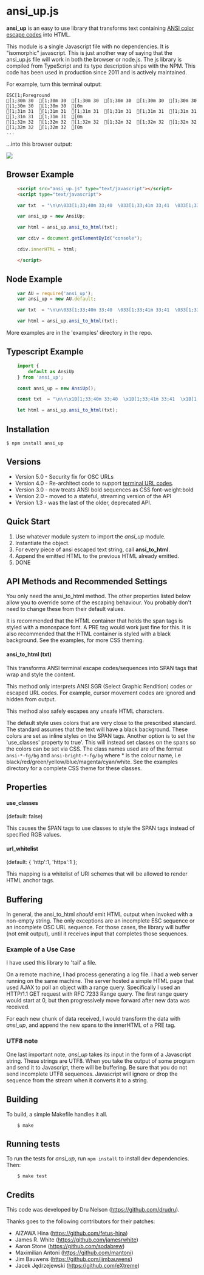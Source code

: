 # ansi_up.js

__ansi_up__ is an easy to use library that transforms text containing
[ANSI color escape codes](http://en.wikipedia.org/wiki/ANSI_escape_code#Colors) into HTML.

This module is a single Javascript file with no dependencies.
It is "isomorphic" javascript. This is just another way of saying that
the ansi_up.js file will work in both the browser or node.js.
The js library is compiled from TypeScript and its type description ships with the NPM.
This code has been used in production since 2011 and is actively maintained.

For example, turn this terminal output:

    ESC[1;Foreground
    [1;30m 30  [1;30m 30  [1;30m 30  [1;30m 30  [1;30m 30  [1;30m 30  [1;30m 30  [1;30m 30  [0m
    [1;31m 31  [1;31m 31  [1;31m 31  [1;31m 31  [1;31m 31  [1;31m 31  [1;31m 31  [1;31m 31  [0m
    [1;32m 32  [1;32m 32  [1;32m 32  [1;32m 32  [1;32m 32  [1;32m 32  [1;32m 32  [1;32m 32  [0m
    ...

...into this browser output:

![](https://raw.github.com/drudru/ansi_up/master/sample.png)


## Browser Example

```HTML
    <script src="ansi_up.js" type="text/javascript"></script>
    <script type="text/javascript">

    var txt  = "\n\n\033[1;33;40m 33;40  \033[1;33;41m 33;41  \033[1;33;42m 33;42  \033[1;33;43m 33;43  \033[1;33;44m 33;44  \033[1;33;45m 33;45  \033[1;33;46m 33;46  \033[1m\033[0\n\n\033[1;33;42m >> Tests OK\n\n"

    var ansi_up = new AnsiUp;

    var html = ansi_up.ansi_to_html(txt);

    var cdiv = document.getElementById("console");

    cdiv.innerHTML = html;

    </script>
```

## Node Example

```JavaScript
    var AU = require('ansi_up');
    var ansi_up = new AU.default;

    var txt  = "\n\n\033[1;33;40m 33;40  \033[1;33;41m 33;41  \033[1;33;42m 33;42  \033[1;33;43m 33;43  \033[1;33;44m 33;44  \033[1;33;45m 33;45  \033[1;33;46m 33;46  \033[1m\033[0\n\n\033[1;33;42m >> Tests OK\n\n"

    var html = ansi_up.ansi_to_html(txt);
```

More examples are in the 'examples' directory in the repo.

## Typescript Example

```TypeScript
    import {
        default as AnsiUp
    } from 'ansi_up';

    const ansi_up = new AnsiUp();

    const txt  = "\n\n\x1B[1;33;40m 33;40  \x1B[1;33;41m 33;41  \x1B[1;33;42m 33;42  \x1B[1;33;43m 33;43  \x1B[1;33;44m 33;44  \x1B[1;33;45m 33;45  \x1B[1;33;46m 33;46  \x1B[1m\x1B[0\n\n\x1B[1;33;42m >> Tests OK\n\n"

    let html = ansi_up.ansi_to_html(txt);
```

## Installation

    $ npm install ansi_up

## Versions
* Version 5.0 - Security fix for OSC URLs
* Version 4.0 - Re-architect code to support [terminal URL codes](https://gist.github.com/egmontkob/eb114294efbcd5adb1944c9f3cb5feda).
* Version 3.0 - now treats ANSI bold sequences as CSS font-weight:bold
* Version 2.0 - moved to a stateful, streaming version of the API
* Version 1.3 - was the last of the older, deprecated API.

## Quick Start

1. Use whatever module system to import the _ansi_up_ module.
2. Instantiate the object.
3. For every piece of ansi escaped text string, call **ansi_to_html**.
4. Append the emitted HTML to the previous HTML already emitted.
5. DONE


## API Methods and Recommended Settings

You only need the ansi_to_html method. The other properties listed below allow you to
override some of the escaping behaviour. You probably don't need to change these
from their default values.

It is recommended that the HTML container that holds the span tags is styled with a monospace font.
A PRE tag would work just fine for this.
It is also recommended that the HTML container is styled with a black background.
See the examples, for more CSS theming.


#### ansi_to_html (txt)

This transforms ANSI terminal escape codes/sequences into SPAN tags that wrap and style the content.

This method only interprets ANSI SGR (Select Graphic Rendition) codes or escaped URL codes.
For example, cursor movement codes are ignored and hidden from output.

This method also safely escapes any unsafe HTML characters.

The default style uses colors that are very close to the prescribed standard.
The standard assumes that the text will have a black background.
These colors are set as inline styles on the SPAN tags.
Another option is to set the 'use_classes' property to true'.
This will instead set classes on the spans so the colors can be set via CSS.
The class names used are of the format ````ansi-*-fg/bg```` and ````ansi-bright-*-fg/bg```` where * is the colour name, i.e black/red/green/yellow/blue/magenta/cyan/white.
See the examples directory for a complete CSS theme for these classes.

## Properties

#### use_classes
(default: false)

This causes the SPAN tags to use classes to style the SPAN tags instead
of specified RGB values.

#### url_whitelist
(default: { 'http':1, 'https':1 };

This mapping is a whitelist of URI schemes that will be allowed to render HTML anchor tags.

## Buffering

In general, the ansi_to_html *should* emit HTML output when invoked with a non-empty string.
The only exceptions are an incomplete ESC sequence or an incomplete OSC URL sequence.
For those cases, the library will buffer (not emit output), until it receives input that completes those sequences.

### Example of a Use Case

I have used this library to 'tail' a file.

On a remote machine, I had process generating a log file.
I had a web server running on the same machine.
The server hosted a simple HTML page that used AJAX to poll an object with a range query.
Specifically I used an HTTP/1.1 GET request with RFC 7233 Range query.
The first range query would start at 0, but then progressively move forward after
new data was received.

For each new chunk of data received, I would transform the data with _ansi_up_, and append the new
spans to the innerHTML of a PRE tag.


### UTF8 note

One last important note, _ansi_up_ takes its input in the form of a Javascript string.
These strings are UTF8. When you take the output of some program and send it to
Javascript, there will be buffering. Be sure that you do not send incomplete UTF8 sequences.
Javascript will ignore or drop the sequence from the stream when it converts it to a
string.


## Building

To build, a simple Makefile handles it all.

```shell
    $ make
```

## Running tests

To run the tests for _ansi_up_, run `npm install` to install dev dependencies. Then:

```shell
    $ make test
```

## Credits

This code was developed by Dru Nelson (<https://github.com/drudru>).

Thanks goes to the following contributors for their patches:

- AIZAWA Hina (<https://github.com/fetus-hina>)
- James R. White (<https://github.com/jamesrwhite>)
- Aaron Stone (<https://github.com/sodabrew>)
- Maximilian Antoni (<https://github.com/mantoni>)
- Jim Bauwens (<https://github.com/jimbauwens>)
- Jacek Jędrzejewski (<https://github.com/eXtreme>)

